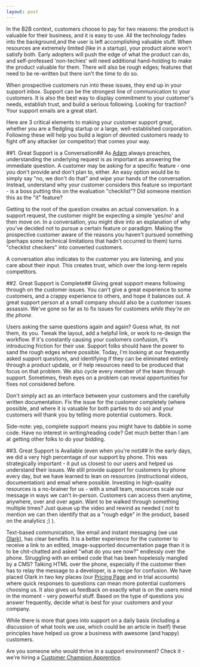 ```yaml
---
layout: post
---
```


In the B2B context, customers choose to pay for two reasons: the product is valuable for their business, and it is easy to use. All the technology fades into the background,and the user is left accomplishing valuable stuff. When resources are extremely limited (like in a startup), your product alone won't satisfy both. Early adopters will push the edge of what the product can do, and self-professed 'non-techies' will need additional hand-holding to make the product valuable for them. There will also be rough edges; features that need to be re-written but there isn't the time to do so. 

When prospective customers run into these issues, they end up in your support inbox. Support can be the strongest line of communication to your customers. It is also the best way to display commitment to your customer's needs, establish trust, and build a serious following. Looking for traction? Your support emails are a great start.

Here are 3 critical elements to making your customer support great, whether you are a fledgling startup or a large, well-established corporation. Following these will help you build a legion of devoted customers ready to fight off any attacker (or competitor) that comes your way.


##1. Great Support is a Conversation##
As [Adam]("https://twitter.com/#!/adamzais") always preaches, understanding the underlying request is as important as answering the immediate question. A customer may be asking for a specific feature - one you don't provide and don't plan to, either. An easy option would be to simply say "no, we don't do that" and wipe your hands of the conversation. Instead, understand why your customer considers this feature so important - is a boss putting this on the evaluation "checklist"? Did someone mention this as the "it" feature?

Getting to the root of the question creates an actual conversation. In a support request, the customer might be expecting a simple 'yes/no' and then move on. In a conversation, you might dive into an explanation of why you've decided not to pursue a certain feature or paradigm. Making the prospective customer aware of the reasons you haven't pursued something (perhaps some technical limitations that hadn't occurred to them) turns "checklist checkers" into converted customers. 

A conversation also indicates to the customer you are listening, and you care about their input. This creates trust, which over the long-term repels competitors.


##2. Great Support is Complete##
Giving great support means following through on the customer issues. You can't give a great experience to some customers, and a crappy experience to others, and hope it balances out. A great support person at a small company should also be a customer issues assassin. We've gone so far as to fix issues for customers *while they're on the phone*.

Users asking the same questions again and again? Guess what, its not them, its you. Tweak the layout, add a helpful link, or work to re-design the workflow. If it's constantly causing your customers confusion, it's introducing friction for their use. Support folks should have the power to sand the rough edges where possible. Today, I'm looking at our frequently asked support questions, and identifying if they can be eliminated entirely through a product update, or if help resources need to be produced that focus on that problem. We also cycle every member of the team through support. Sometimes, fresh eyes on a problem can reveal opportunities for fixes not considered before.

Don't simply act as an interface between your customers and the carefully written documentation. Fix the issue for the customer completely (where possible, and where it is valuable for both parties to do so) and your customers will thank you by telling more potential customers. Rock.

Side-note: yep, complete support means you might have to dabble in some code. Have no interest in writing/reading code? Get much better than I am at getting other folks to do your bidding. 


##3. Great Support is Available (even when you're not)##
In the early days, we did a very high percentage of our support by phone. This was strategically important - it put us closest to our users and helped us understand their issues. We still provide support for customers by phone every day, but we have learned to lean on resources (instructional videos, documentation) and email where possible. 
Investing in high-quality resources is a no-brainer for us - with a small team, resources scale our message in ways we can't in-person. Customers can access them anytime, anywhere, over and over again. Want to be walked through something multiple times? Just queue up the video and rewind as needed ( not to mention we can then identify that as a "rough edge" in the product, based on the analytics ;) ). 

Text-based communication, like email and instant messaging (we use [Olark]("http://olark.com")), has clear benefits. It is a better experience for the customer to receive a link to an edited, image-supported documentation page than it is to be chit-chatted and asked "what do you see now?" endlessly over the phone. Struggling with an embed code that has been hopelessly mangled by a CMS? Talking HTML over the phone, especially if the customer then has to relay the message to a developer, is a recipe for confusion. We have placed Olark in two key places (our [Pricing Page]("http://wistia.com/pricing") and in trial accounts) where quick responses to questions can mean more potential customers choosing us. It also gives us feedback on exactly what is on the users mind in the moment - very powerful stuff. Based on the type of questions you answer frequently, decide what is best for your customers and your company.

While there is more that goes into support on a daily basis (including a discussion of what tools we use, which could be an article in itself) these principles have helped us grow a business with awesome (and happy) customers.


Are you someone who would thrive in a support environment? Check it - we're hiring a [Customer Champion Apprentice]( "http://wistia.theresumator.com/apply/kfxfXl/Customer-Champion-Apprentice.html" ).

